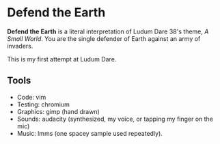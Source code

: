 Defend the Earth
================

**Defend the Earth** is a literal interpretation of Ludum Dare 38's theme, *A
Small World*. You are the single defender of Earth against an army of invaders.

This is my first attempt at Ludum Dare.

Tools
-----

  * Code: vim
  * Testing: chromium
  * Graphics: gimp (hand drawn)
  * Sounds: audacity (synthesized, my voice, or tapping my finger on the mic)
  * Music: lmms (one spacey sample used repeatedly).
